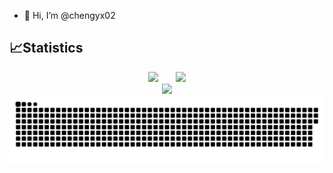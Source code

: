 - 👋 Hi, I’m @chengyx02

## 📈Statistics

<div align="center">
<span>  </span>
<img height="210px" src="https://streak-stats.demolab.com/?user=chengyx02" /><span>  </span><img height="210px" src="https://github-readme-stats-nu-wheat-17.vercel.app/api/top-langs/?username=chengyx02" />
<span>  </span>
</div>

<!-- <img align="center" src="https://github-readme-stats-nu-wheat-17.vercel.app/api?username=chengyx02&show_icons=true&hide=stars,prs,issues&include_all_commits=true&count_private=true" /> -->

<div align="center">
    <img src="https://github-readme-activity-graph.vercel.app/graph?username=chengyx02&theme=minimal" />
</div>

<div align="center">
    <img src="https://raw.githubusercontent.com/chengyx02/chengyx02/output/github-contribution-grid-snake.svg" />
</div>

<!---
chengyx02/chengyx02 is a ✨ special ✨ repository because its `README.md` (this file) appears on your GitHub profile.
You can click the Preview link to take a look at your changes.
--->
